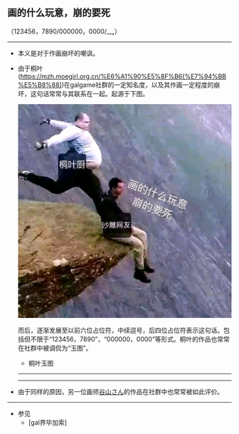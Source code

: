 ## 画的什么玩意，崩的要死
（123456，7890/000000，0000/______,____）

---
+ 本义是对于作画崩坏的嘲讽。

+ 由于桐叶(https://mzh.moegirl.org.cn/%E6%A1%90%E5%8F%B6(%E7%94%BB%E5%B8%88))在galgame社群的一定知名度，以及其作画一定程度的崩坏，这句话常常与其联系在一起。起源于下图。

  ![image](/asset/画的什么玩意，崩的要死/老人悬崖.jpg)

  而后，逐渐发展至以前六位占位符，中续逗号，后四位占位符表示这句话。包括但不限于“123456，7890”，“000000，0000”等形式。桐叶的作品也常常在社群中被调侃为“玉图”。

  + 桐叶玉图
  ---


  ---
+ 由于同样的原因，另一位画师[谷山さん](https://vndb.org/s15128)的作品在社群中也常常被如此评价。

---

+ 参见
  + [gal界毕加索]
  
